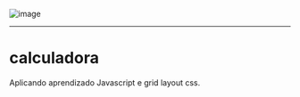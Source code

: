 ![image](https://user-images.githubusercontent.com/91347380/193935032-2ca42df5-5f73-4961-a8e1-d3f61e7f6cef.png)

---

# calculadora
 Aplicando aprendizado Javascript e grid layout css.
